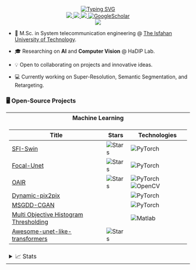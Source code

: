 <p align="center">
<a href="https://github.com/mohammadrezanaderi4">
    <img src="https://readme-typing-svg.demolab.com?font=consolas&size=18&duration=2000&pause=100&multiline=true&width=500&height=80&lines=M.R.+Naderi;Researcher+%7C+ M.Sc. +%7C+System+teleCommunications;AI+%7C+Computer+Vision+%7C" alt="Typing SVG" />
</a>
<br/>
<a href="">
    <img src="https://img.shields.io/badge/PDF-CV-red?style=flat-square&logo=adobe">
</a>      
<a href="https://www.linkedin.com/in/mohammadreza-naderi-4457931a2/">
    <img src="https://img.shields.io/badge/-Linkedin-blue?style=flat-square&logo=linkedin">
</a>
<a href="mailto:mohammadreza.naderi4@gmail.com">
    <img src="https://img.shields.io/badge/-Email-red?style=flat-square&logo=gmail&logoColor=white">
</a>
<a href='https://scholar.google.com/citations?user=mdR4X5UAAAAJ&hl=en&authuser=1' target="_blank">
    <img alt='GoogleScholar' src='https://img.shields.io/badge/Scholar-100000?style=flat&logo=GoogleScholar&logoColor=white&&color=0181FF'>
</a>

<br/> 

<!-- <a href="https://github.com/mohammadrezanaderi4">
    <img src="https://github-readme-stats.vercel.app/api?username=mohammadrezanaderi4&show_icons=true&count_private=true&show_icons=true&hide_border=true&hide_title=true&card_width=500px&hide_rank=true&bg_color=00000000&theme=dracula">
</a> -->

<a href="https://github.com/mohammadrezanaderi4">
    <img src="https://github-stats-alpha.vercel.app/api?username=mohammadrezanaderi4&cc=000&tc=fff&ic=6667AB&bc=6667AB">
</a>

</p>

* 📖 M.Sc. in System telecommunication engineering @ [The Isfahan University of Technology](https://ece.iut.ac.ir/en/). 

* 🎓 Researching on **AI** and **Computer Vision** @ HaDIP Lab.

* 💡 Open to collaborating on projects and innovative ideas. 

* 💻 Currently working on Super-Resolution, Semantic Segmentation, and Retargeting.

### 🖥️ Open-Source Projects
<table>
<tr><th>Machine Learning 
<tr><td>

|Title | Stars | Technologies|
|--|--|--|
| [SFI-Swin](https://github.com/mohammadrezanaderi4/SFI-Swin) | <img alt="Stars" src="https://img.shields.io/github/stars/mohammadrezanaderi4/SFI-Swin?style=flat-square&labelColor=black"/> | ![PyTorch](https://img.shields.io/badge/PyTorch-black?style=flat-square&logo=pytorch)|
| [Focal-Unet](https://github.com/givkashi/Focal-Unet) | <img alt="Stars" src="https://img.shields.io/github/stars/givkashi/Focal-Unet?style=flat-square&labelColor=black"/> | ![PyTorch](https://img.shields.io/badge/PyTorch-black?style=flat-square&logo=pytorch) |
| [OAIR](https://github.com/givkashi/OAIR) | <img alt="Stars" src="https://img.shields.io/github/stars/givkashi/OAIR?style=flat-square&labelColor=black"/> | ![PyTorch](https://img.shields.io/badge/PyTorch-black?style=flat-square&logo=pytorch) ![OpenCV](https://img.shields.io/badge/OpenCV-black?style=flat-square&logo=opencv)|
| [Dynamic-pix2pix](https://arxiv.org/abs/2211.08570) | | ![PyTorch](https://img.shields.io/badge/PyTorch-black?style=flat-square&logo=pytorch) |
| [MSGDD-CGAN](https://arxiv.org/abs/2109.05614) | | ![PyTorch](https://img.shields.io/badge/PyTorch-black?style=flat-square&logo=pytorch) |
| [Multi Objective Histogram Thresholding](https://link.springer.com/article/10.1007/s11042-022-12443-9) | | ![Matlab](https://img.shields.io/badge/Matlab-black?style=flat-square&logo=matlab) |
| [Awesome-unet-like-transformers](https://github.com/givkashi/Awesome-unet-like-transformers) | <img alt="Stars" src="https://img.shields.io/github/stars/givkashi/Awesome-unet-like-transformers?style=flat-square&labelColor=black"/> | |
<tr><td>

<details>
<summary>📈 Stats</summary>
<br>
My Github Stats

![](http://github-profile-summary-cards.vercel.app/api/cards/profile-details?username=mohammadrezanaderi4&theme=dracula) 

![](http://github-profile-summary-cards.vercel.app/api/cards/repos-per-language?username=mohammadrezanaderi4&theme=dracula) 
![](http://github-profile-summary-cards.vercel.app/api/cards/most-commit-language?username=mohammadrezanaderi4&theme=dracula)


<br>

</details>

